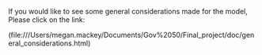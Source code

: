 
If you would like to see some general considerations made for the model, Please click on the link:

(file:///Users/megan.mackey/Documents/Gov%2050/Final_project/doc/general_considerations.html)

<br>